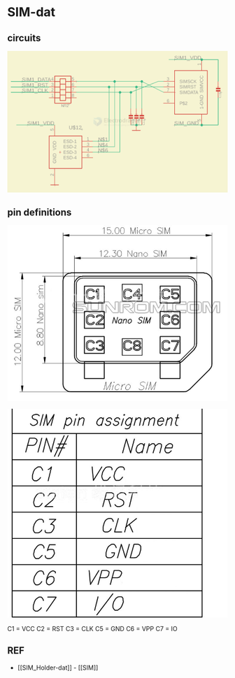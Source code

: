 
# SIM-dat


## circuits 

![](2025-03-24-17-28-21.png)






## pin definitions 

![](17-19-14-27-02-2023.png)

![](06-19-14-27-02-2023.png)

C1 = VCC
C2 = RST
C3 = CLK
C5 = GND
C6 = VPP
C7 = IO


## REF 

- [[SIM_Holder-dat]] - [[SIM]]